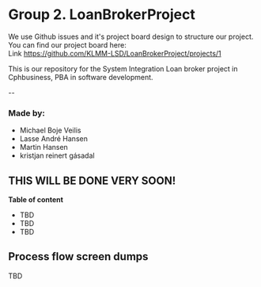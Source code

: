 # Group 2. LoanBrokerProject
We use Github issues and it's project board design to structure our project. You can find our project board here:<br/>
Link https://github.com/KLMM-LSD/LoanBrokerProject/projects/1
  
This is our repository for the System Integration Loan broker project in Cphbusiness, PBA in software development.

--

### Made by:
- Michael Boje Veilis
- Lasse André Hansen
- Martin Hansen
- kristjan reinert gásadal

## THIS WILL BE DONE VERY SOON!

**Table of content**
- TBD
- TBD
- TBD

## Process flow screen dumps
TBD
